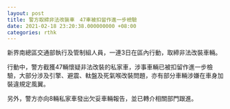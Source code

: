 ```yaml
---
layout: post
title: 警方取締非法改裝車　47車被扣留作進一步檢驗
date: 2021-02-18 23:20:38.000000000 +08:00
categories: rthk
---
```


新界南總區交通部執行及管制組人員，一連3日在區內行動，取締非法改裝車輛。

行動中，警方截獲47輛懷疑非法改裝的私家車，涉事車輛已被扣留作進一步檢驗，大部分涉及引擎、避震、軚盤及死氣喉改裝問題，亦有部分車輛涉嫌在車身加裝違規定風翼。

另外，警方亦向8輛私家車發出欠妥車輛報告，並已轉介相關部門跟進。
